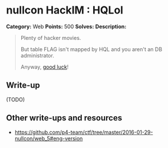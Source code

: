 # nullcon HackIM : HQLol

**Category:** Web
**Points:** 500
**Solves:**
**Description:**

> Plenty of hacker movies. 
>
> But table FLAG isn't mapped by HQL and you aren't an DB administrator. 
>
> Anyway, [good luck](52.91.163.151:8080)!

## Write-up

(TODO)

## Other write-ups and resources

* <https://github.com/p4-team/ctf/tree/master/2016-01-29-nullcon/web_5#eng-version>
